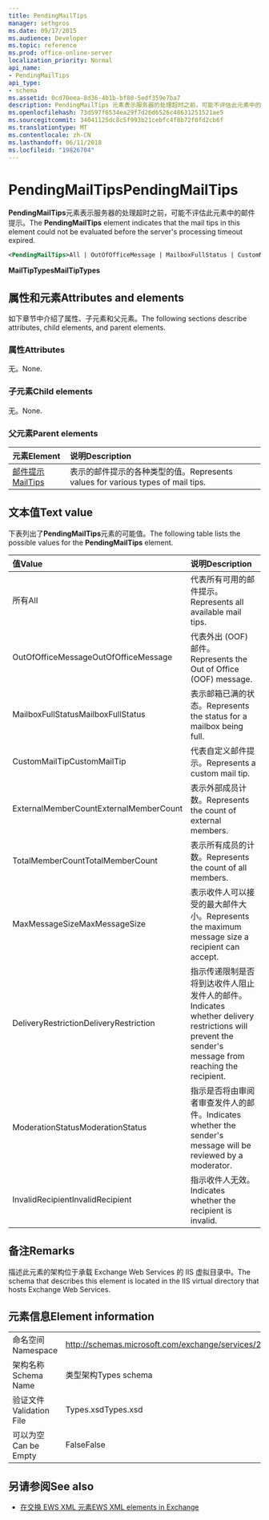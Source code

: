 ```yaml
---
title: PendingMailTips
manager: sethgros
ms.date: 09/17/2015
ms.audience: Developer
ms.topic: reference
ms.prod: office-online-server
localization_priority: Normal
api_name:
- PendingMailTips
api_type:
- schema
ms.assetid: 0cd70eea-8d36-4b1b-bf80-5edf359e7ba7
description: PendingMailTips 元素表示服务器的处理超时之前，可能不评估此元素中的邮件提示。
ms.openlocfilehash: 73d597f6534ea29f7d26d6526c48631251521ae5
ms.sourcegitcommit: 34041125dc8c5f993b21cebfc4f8b72f0fd2cb6f
ms.translationtype: MT
ms.contentlocale: zh-CN
ms.lasthandoff: 06/11/2018
ms.locfileid: "19826704"
---
```

# <a name="pendingmailtips"></a><span data-ttu-id="0dde8-103">PendingMailTips</span><span class="sxs-lookup"><span data-stu-id="0dde8-103">PendingMailTips</span></span>

<span data-ttu-id="0dde8-104">**PendingMailTips**元素表示服务器的处理超时之前，可能不评估此元素中的邮件提示。</span><span class="sxs-lookup"><span data-stu-id="0dde8-104">The **PendingMailTips** element indicates that the mail tips in this element could not be evaluated before the server's processing timeout expired.</span></span> 
  
```XML
<PendingMailTips>All | OutOfOfficeMessage | MailboxFullStatus | CustomMailTip | ExternalMemberCount | TotalMemberCount | MaxMessageSize | DeliveryRestriction | ModerateStatus | InvalidRecipient</PendingMailTips>
```

 <span data-ttu-id="0dde8-105">**MailTipTypes**</span><span class="sxs-lookup"><span data-stu-id="0dde8-105">**MailTipTypes**</span></span>
## <a name="attributes-and-elements"></a><span data-ttu-id="0dde8-106">属性和元素</span><span class="sxs-lookup"><span data-stu-id="0dde8-106">Attributes and elements</span></span>

<span data-ttu-id="0dde8-107">如下章节中介绍了属性、子元素和父元素。</span><span class="sxs-lookup"><span data-stu-id="0dde8-107">The following sections describe attributes, child elements, and parent elements.</span></span>
  
### <a name="attributes"></a><span data-ttu-id="0dde8-108">属性</span><span class="sxs-lookup"><span data-stu-id="0dde8-108">Attributes</span></span>

<span data-ttu-id="0dde8-109">无。</span><span class="sxs-lookup"><span data-stu-id="0dde8-109">None.</span></span>
  
### <a name="child-elements"></a><span data-ttu-id="0dde8-110">子元素</span><span class="sxs-lookup"><span data-stu-id="0dde8-110">Child elements</span></span>

<span data-ttu-id="0dde8-111">无。</span><span class="sxs-lookup"><span data-stu-id="0dde8-111">None.</span></span>
  
### <a name="parent-elements"></a><span data-ttu-id="0dde8-112">父元素</span><span class="sxs-lookup"><span data-stu-id="0dde8-112">Parent elements</span></span>

|<span data-ttu-id="0dde8-113">**元素**</span><span class="sxs-lookup"><span data-stu-id="0dde8-113">**Element**</span></span>|<span data-ttu-id="0dde8-114">**说明**</span><span class="sxs-lookup"><span data-stu-id="0dde8-114">**Description**</span></span>|
|:-----|:-----|
|[<span data-ttu-id="0dde8-115">邮件提示</span><span class="sxs-lookup"><span data-stu-id="0dde8-115">MailTips</span></span>](mailtips.md) <br/> |<span data-ttu-id="0dde8-116">表示的邮件提示的各种类型的值。</span><span class="sxs-lookup"><span data-stu-id="0dde8-116">Represents values for various types of mail tips.</span></span>  <br/> |
   
## <a name="text-value"></a><span data-ttu-id="0dde8-117">文本值</span><span class="sxs-lookup"><span data-stu-id="0dde8-117">Text value</span></span>

<span data-ttu-id="0dde8-118">下表列出了**PendingMailTips**元素的可能值。</span><span class="sxs-lookup"><span data-stu-id="0dde8-118">The following table lists the possible values for the **PendingMailTips** element.</span></span> 
  
|<span data-ttu-id="0dde8-119">**值**</span><span class="sxs-lookup"><span data-stu-id="0dde8-119">**Value**</span></span>|<span data-ttu-id="0dde8-120">**说明**</span><span class="sxs-lookup"><span data-stu-id="0dde8-120">**Description**</span></span>|
|:-----|:-----|
|<span data-ttu-id="0dde8-121">所有</span><span class="sxs-lookup"><span data-stu-id="0dde8-121">All</span></span>  <br/> |<span data-ttu-id="0dde8-122">代表所有可用的邮件提示。</span><span class="sxs-lookup"><span data-stu-id="0dde8-122">Represents all available mail tips.</span></span>  <br/> |
|<span data-ttu-id="0dde8-123">OutOfOfficeMessage</span><span class="sxs-lookup"><span data-stu-id="0dde8-123">OutOfOfficeMessage</span></span>  <br/> |<span data-ttu-id="0dde8-124">代表外出 (OOF) 邮件。</span><span class="sxs-lookup"><span data-stu-id="0dde8-124">Represents the Out of Office (OOF) message.</span></span>  <br/> |
|<span data-ttu-id="0dde8-125">MailboxFullStatus</span><span class="sxs-lookup"><span data-stu-id="0dde8-125">MailboxFullStatus</span></span>  <br/> |<span data-ttu-id="0dde8-126">表示邮箱已满的状态。</span><span class="sxs-lookup"><span data-stu-id="0dde8-126">Represents the status for a mailbox being full.</span></span>  <br/> |
|<span data-ttu-id="0dde8-127">CustomMailTip</span><span class="sxs-lookup"><span data-stu-id="0dde8-127">CustomMailTip</span></span>  <br/> |<span data-ttu-id="0dde8-128">代表自定义邮件提示。</span><span class="sxs-lookup"><span data-stu-id="0dde8-128">Represents a custom mail tip.</span></span>  <br/> |
|<span data-ttu-id="0dde8-129">ExternalMemberCount</span><span class="sxs-lookup"><span data-stu-id="0dde8-129">ExternalMemberCount</span></span>  <br/> |<span data-ttu-id="0dde8-130">表示外部成员计数。</span><span class="sxs-lookup"><span data-stu-id="0dde8-130">Represents the count of external members.</span></span>  <br/> |
|<span data-ttu-id="0dde8-131">TotalMemberCount</span><span class="sxs-lookup"><span data-stu-id="0dde8-131">TotalMemberCount</span></span>  <br/> |<span data-ttu-id="0dde8-132">表示所有成员的计数。</span><span class="sxs-lookup"><span data-stu-id="0dde8-132">Represents the count of all members.</span></span>  <br/> |
|<span data-ttu-id="0dde8-133">MaxMessageSize</span><span class="sxs-lookup"><span data-stu-id="0dde8-133">MaxMessageSize</span></span>  <br/> |<span data-ttu-id="0dde8-134">表示收件人可以接受的最大邮件大小。</span><span class="sxs-lookup"><span data-stu-id="0dde8-134">Represents the maximum message size a recipient can accept.</span></span>  <br/> |
|<span data-ttu-id="0dde8-135">DeliveryRestriction</span><span class="sxs-lookup"><span data-stu-id="0dde8-135">DeliveryRestriction</span></span>  <br/> |<span data-ttu-id="0dde8-136">指示传递限制是否将到达收件人阻止发件人的邮件。</span><span class="sxs-lookup"><span data-stu-id="0dde8-136">Indicates whether delivery restrictions will prevent the sender's message from reaching the recipient.</span></span>  <br/> |
|<span data-ttu-id="0dde8-137">ModerationStatus</span><span class="sxs-lookup"><span data-stu-id="0dde8-137">ModerationStatus</span></span>  <br/> |<span data-ttu-id="0dde8-138">指示是否将由审阅者审查发件人的邮件。</span><span class="sxs-lookup"><span data-stu-id="0dde8-138">Indicates whether the sender's message will be reviewed by a moderator.</span></span>  <br/> |
|<span data-ttu-id="0dde8-139">InvalidRecipient</span><span class="sxs-lookup"><span data-stu-id="0dde8-139">InvalidRecipient</span></span>  <br/> |<span data-ttu-id="0dde8-140">指示收件人无效。</span><span class="sxs-lookup"><span data-stu-id="0dde8-140">Indicates whether the recipient is invalid.</span></span>  <br/> |
   
## <a name="remarks"></a><span data-ttu-id="0dde8-141">备注</span><span class="sxs-lookup"><span data-stu-id="0dde8-141">Remarks</span></span>

<span data-ttu-id="0dde8-142">描述此元素的架构位于承载 Exchange Web Services 的 IIS 虚拟目录中。</span><span class="sxs-lookup"><span data-stu-id="0dde8-142">The schema that describes this element is located in the IIS virtual directory that hosts Exchange Web Services.</span></span>
  
## <a name="element-information"></a><span data-ttu-id="0dde8-143">元素信息</span><span class="sxs-lookup"><span data-stu-id="0dde8-143">Element information</span></span>

|||
|:-----|:-----|
|<span data-ttu-id="0dde8-144">命名空间</span><span class="sxs-lookup"><span data-stu-id="0dde8-144">Namespace</span></span>  <br/> |http://schemas.microsoft.com/exchange/services/2006/types  <br/> |
|<span data-ttu-id="0dde8-145">架构名称</span><span class="sxs-lookup"><span data-stu-id="0dde8-145">Schema Name</span></span>  <br/> |<span data-ttu-id="0dde8-146">类型架构</span><span class="sxs-lookup"><span data-stu-id="0dde8-146">Types schema</span></span>  <br/> |
|<span data-ttu-id="0dde8-147">验证文件</span><span class="sxs-lookup"><span data-stu-id="0dde8-147">Validation File</span></span>  <br/> |<span data-ttu-id="0dde8-148">Types.xsd</span><span class="sxs-lookup"><span data-stu-id="0dde8-148">Types.xsd</span></span>  <br/> |
|<span data-ttu-id="0dde8-149">可以为空</span><span class="sxs-lookup"><span data-stu-id="0dde8-149">Can be Empty</span></span>  <br/> |<span data-ttu-id="0dde8-150">False</span><span class="sxs-lookup"><span data-stu-id="0dde8-150">False</span></span>  <br/> |
   
## <a name="see-also"></a><span data-ttu-id="0dde8-151">另请参阅</span><span class="sxs-lookup"><span data-stu-id="0dde8-151">See also</span></span>



- [<span data-ttu-id="0dde8-152">在交换 EWS XML 元素</span><span class="sxs-lookup"><span data-stu-id="0dde8-152">EWS XML elements in Exchange</span></span>](ews-xml-elements-in-exchange.md)


